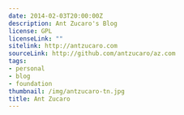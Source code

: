 ```yaml
---
date: 2014-02-03T20:00:00Z
description: Ant Zucaro's Blog
license: GPL
licenseLink: ""
sitelink: http://antzucaro.com
sourceLink: http://github.com/antzucaro/az.com
tags:
- personal
- blog
- foundation
thumbnail: /img/antzucaro-tn.jpg
title: Ant Zucaro
---
```


